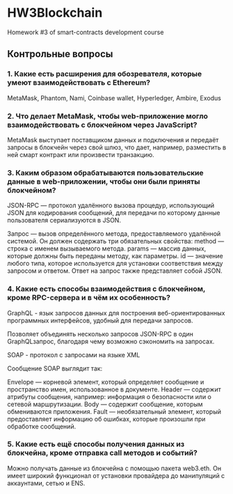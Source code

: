 # HW3Blockchain
Homework #3 of smart-contracts development course

## Контрольные вопросы

### 1. Какие есть расширения для обозревателя, которые умеют взаимодействовать с Ethereum?

MetaMask, Phantom, Nami, Coinbase wallet, Hyperledger, Ambire, Exodus

### 2. Что делает MetaMask, чтобы web-приложение могло взаимодействовать с блокчейном через JavaScript?

MetaMask выступает поставщиком данных и подключения и передаёт запросы в блокчейн через свой шлюз, что дает, например, разместить в ней смарт контракт или произвести транзакцию.

### 3. Каким образом обрабатываются пользовательские данные в web-приложении, чтобы они были приняты блокчейном?

JSON-RPC — протокол удалённого вызова процедур, использующий JSON для кодирования сообщений, для передачи по которому данные пользователя сериализуются в JSON.

Запрос — вызов определённого метода, предоставляемого удалённой системой. Он должен содержать три обязательных свойства:
  method — строка с именем вызываемого метода.
  params — массив данных, которые должны быть переданы методу, как параметры.
  id — значение любого типа, которое используется для установки соответствия между запросом и ответом.
Ответ на запрос также представляет собой JSON.

### 4. Какие есть способы взаимодействия с блокчейном, кроме RPC-сервера и в чём их особенность? 

GraphQL - язык запросов данных для построения веб-ориентированных программных интерфейсов, удобный для передачи запросов.

Позволяет объединять несколько запросов JSON-RPC в один GraphQLзапрос, благодаря чему возможно сэкономить на запросах.

SOAP - протокол с запросами на языке XML

Сообщение SOAP выглядит так:

Envelope — корневой элемент, который определяет сообщение и пространство имен, использованное в документе.
Header — содержит атрибуты сообщения, например: информация о безопасности или о сетевой маршрутизации.
Body — содержит сообщение, которым обмениваются приложения.
Fault — необязательный элемент, который предоставляет информацию об ошибках, которые произошли при обработке сообщений.

### 5. Какие есть ещё способы получения данных из блокчейна, кроме отправка call методов и событий?

Можно получать данные из блокчейна с помощью пакета web3.eth. Он имеет широкий функционал от установки провайдера до манипуляций с аккаунтами, сетью и ENS.
